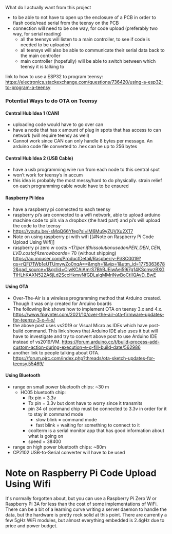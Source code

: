 
What do I actually want from this project
- to be able to not have to open up the enclosure of a PCB in order to flash code/read serial from the teensy on the PCB
- connection will need to be one way, for code upload (preferably two way, for serial reading)
	- all the teensys will listen to a main controller, to see if code is needed to be uploaded
	- all teensys will also be able to communicate their serial data back to the main controller
	- main controller (hopefully) will be able to switch between which teensy it is talking to


link to how to use a ESP32 to program teensy: https://electronics.stackexchange.com/questions/736420/using-a-esp32-to-program-a-teensy


### Potential Ways to do OTA on Teensy 
#### Central Hub Idea 1 (CAN)
- uploading code would have to go over can
- have a node that has x amount of plug in spots that has access to can network (will require teensy as well) 
- Cannot work since CAN can only handle 8 bytes per message. An arduino code file converted to .hex can be up to 256 bytes 
#### Central Hub Idea 2 (USB Cable) 
- have a usb programming wire run from each node to this central spot 
- won’t work for teensy’s in accum 
- this idea is probably the most messy/hard to do physically. strain relief on each programming cable would have to be ensured 
#### Raspberry Pi Idea
- have a raspberry pi connected to each teensy
- raspberry pi’s are connected to a wifi network, able to upload arduino machine code to pi’s via a dropbox (the hard part) and pi’s will upload the code to the teensy 
- https://youtu.be/-sMqQ66Yfeg?si=lM6Mu9yZUVXu2XT7
- Note on using raspberry pi with wifi [[#Note on Raspberry Pi Code Upload Using Wifi]]
- raspberry pi zero w costs ~$17/per. if this solution used on PEN, DEN, CEN, LVD. cost of 4 zero w boards = ~$70 (without shipping) https://au.mouser.com/ProductDetail/Raspberry-Pi/SC0019?qs=rQFj71Wb1eUTUmywZo0nqA==&mgh=1&vip=1&utm_id=17753636782&gad_source=1&gclid=CjwKCAiAmrS7BhBJEiwAei59i7g14KScnwzBXGTiHLhKAXN522A6jLd2SccHkmvNfGDLalqMMriNwBoCtIIQAvD_BwE
#### Using OTA 
- Over-The-Air is a wireless programming method that Arduino created. Though it was only created for Arduino boards 
- The following link shows how to implement OTA on teensy 3.x and 4.x. https://www.fpaynter.com/2021/10/over-the-air-ota-firmware-updates-for-teensy-3-x-4-x/
- the above post uses vs2019 or Visual Micro as IDEs which have post-build command. This link shows that Arduino IDE also uses it but will have to investigate and try to convert above post to use Arduino IDE instead of vs2019/VM. https://forum.arduino.cc/t/build-process-add-custom-action-during-execution-e-g-fill-build-date/562986
- another link to people talking about OTA. https://forum.pjrc.com/index.php?threads/ota-sketch-updates-for-teensy.55469/

#### Using Bluetooth
- range on small power bluetooth chips: ~30 m
	- HC05 bluetooth chip: 
		- Rx pin = 3.3v
		- Tx pin = 3.3v but dont have to worry since it transmits
		- pin 34 of command chip must be connected to 3.3v in order for it to stay in command mode 
			- slow blink = command mode
			- fast blink = waiting for something to connect to it
		- coolterm is a serial monitor app that has good information about what is going on
		- speed = 38400
- range on high power bluetooth chips: ~80m
- CP2102 USB-to-Serial converter will have to be used

# Note on Raspberry Pi Code Upload Using Wifi 

It's normally forgotten about, but you can use a Raspberry Pi Zero W or Raspberry Pi 3A for less than the cost of some implementations of WiFi. There can be a bit of a learning curve writing a server daemon to handle the data, but the hardware is pretty rock solid at this point. There are currently a few 5gHz WiFi modules, but almost everything embedded is 2.4gHz due to price and power budget.